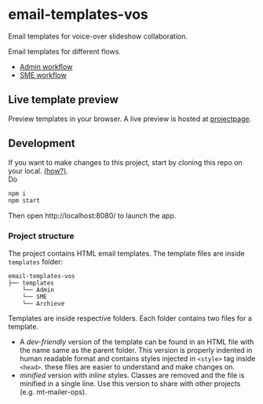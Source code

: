 # email-templates-vos
Email templates for voice-over slideshow collaboration.

Email templates for different flows.
- [Admin workflow](https://invis.io/DSTOJJRB69Z)
- [SME workflow](https://invis.io/UGTBUF68FK4)

## Live template preview
Preview templates in your browser. A live preview is hosted at [projectpage](https://www.google.com).


## Development
If you want to make changes to this project, start by cloning this repo on your local. [(how?)](https://www.atlassian.com/git/tutorials/setting-up-a-repository/git-clone).
<br>Do<br>
```sh
npm i
npm start
```

Then open http://localhost:8080/ to launch the app.


### Project structure
The project contains HTML email templates. The template files are inside `templates` folder:

```
email-templates-vos
├── templates
    └── Admin
    └── SME
    └── Archieve
```

Templates are inside respective folders. Each folder contains two files for a template.

- A _dev-friendly_ version of the template can be found in an HTML file with the name same as the parent folder. This version is properly indented in human readable format and contains styles  injected in `<style>` tag inside `<head>`. these files are easier to understand and make changes on.
- _minified_ version with *inline* styles. Classes are removed and the file is minified in a single line. Use this version to share with other projects (e.g. mt-mailer-ops).



